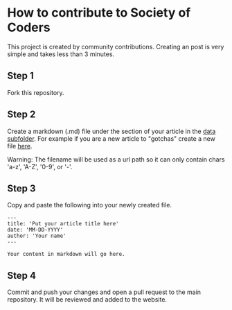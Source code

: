 # How to contribute to Society of Coders
This project is created by community contributions. Creating an post is very simple and takes less than 3 minutes.

## Step 1
Fork this repository.

## Step 2
Create a markdown (.md) file under the section of your article in the [data subfolder](https://github.com/nighthawkcoders/csa-society/tree/main/website/data).
For example if you are a new article to "gotchas" create a new file [here](https://github.com/nighthawkcoders/csa-society/tree/main/website/data/gotchas).

Warning: The filename will be used as a url path so it can only contain chars 'a-z', 'A-Z', '0-9', or '-'.

## Step 3
Copy and paste the following into your newly created file.

```
---
title: 'Put your article title here'
date: 'MM-DD-YYYY'
author: 'Your name'
---

Your content in markdown will go here.
```

## Step 4
Commit and push your changes and open a pull request to the main repository. It will be reviewed and added to the website.